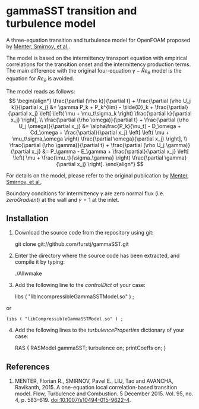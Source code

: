 # gammaSST transition and turbulence model
A three-equation transition and turbulence model for OpenFOAM proposed by [Menter, Smirnov, et al.](#Menter2015).

The model is based on the intermittency transport equation with empirical correlations for the transition onset and the intermittency production terms. The main difference with the original four-equation $\gamma-Re_\theta$ model is the equation for $Re_\theta$ is avoided.

The model reads as follows:
$$
\begin{align*}
\frac{\partial (\rho k)}{\partial t} + \frac{\partial (\rho U_j k)}{\partial x_j} &= \gamma P_k + P_k^{lim} - 
\tilde{D}_k + 
\frac{\partial}{\partial x_j} \left[ \left( \mu + \mu_t\sigma_k \right) \frac{\partial k}{\partial x_j} \right], 
\\
\frac{\partial (\rho \omega)}{\partial t} + \frac{\partial (\rho U_j \omega)}{\partial x_j} &= \alpha\frac{P_k}{\nu_t} - 
D_\omega + Cd_\omega +
\frac{\partial}{\partial x_j} \left[ \left( \mu + \mu_t\sigma_\omega \right) \frac{\partial \omega}{\partial x_j} \right], 
\\
\frac{\partial (\rho \gamma)}{\partial t} + \frac{\partial (\rho U_j \gamma)}{\partial x_j} &= P_\gamma - E_\gamma +
\frac{\partial}{\partial x_j} \left[ \left( \mu + \frac{\mu_t}{\sigma_\gamma} \right) \frac{\partial \gamma}{\partial x_j} \right].
\end{align*}
$$

For details on the model, please refer to the original publication by [Menter, Smirnov, et al.](#Menter2015).

Boundary conditions for intermittency $\gamma$ are zero normal flux (i.e. *zeroGradient*) at the wall and $\gamma=1$ at the inlet.

## Installation
1. Download the source code from the repository using git:

    git clone git://github.com/furstj/gammaSST.git

2. Enter the directory where the source code has been extracted, and compile it by typing:

    ./Allwmake
    
3. Add the following line to the *controlDict* of your case:

    libs ( "libIncompressibleGammaSSTModel.so" ) ;

  or

    libs ( "libCompressibleGammaSSTModel.so" ) ;
    
4. Add the following lines to the *turbulenceProperties* dictionary of your case:

    RAS
    {
        RASModel        gammaSST;
        turbulence      on;
        printCoeffs     on;
    }



## References
1. <a id="Menter2015"></a>MENTER, Florian R., SMIRNOV, Pavel E., LIU, Tao and AVANCHA, Ravikanth, 2015. A one-equation local correlation-based transition model. Flow, Turbulence and Combustion. 5 December 2015. Vol. 95, no. 4, p. 583–619. [doi:10.1007/s10494-015-9622-4](https://doi.org/10.1007/s10494-015-9622-4).


